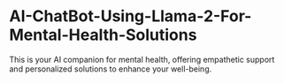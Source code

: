 # AI-ChatBot-Using-Llama-2-For-Mental-Health-Solutions
This is your AI companion for mental health, offering empathetic support and personalized solutions to enhance your well-being.
